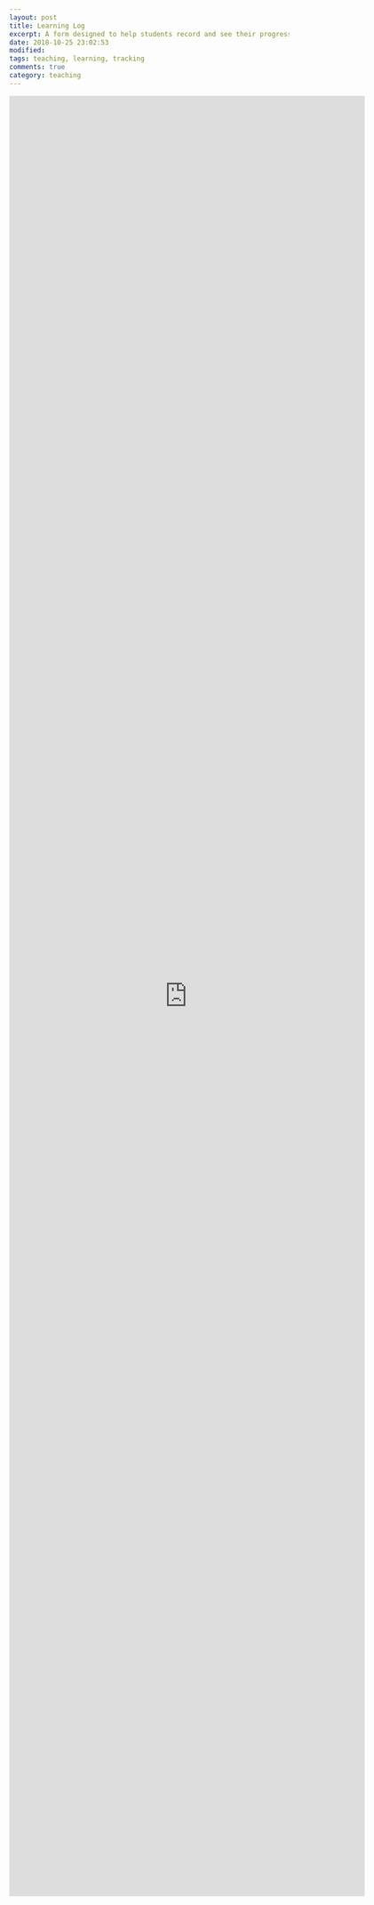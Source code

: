```yaml
---
layout: post
title: Learning Log 
excerpt: A form designed to help students record and see their progress overtime.    
date: 2018-10-25 23:02:53 
modified: 
tags: teaching, learning, tracking 
comments: true
category: teaching
---
```



<iframe src="https://docs.google.com/forms/d/e/1FAIpQLSdGSrN5Zvd24MaxLTwGOCq00cTkVkxxLjkAwWZ_1nLTZr2_yg/viewform?embedded=true" width="640" height="3242" frameborder="0" marginheight="0" marginwidth="0">Loading...</iframe>